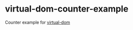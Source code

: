 # virtual-dom-counter-example
Counter example for [virtual-dom](https://github.com/Matt-Esch/virtual-dom)
